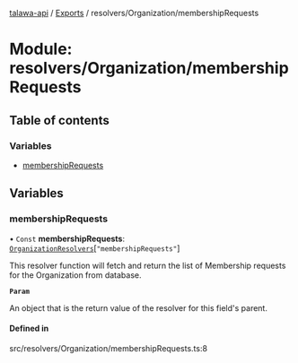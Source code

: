 [talawa-api](../README.md) / [Exports](../modules.md) / resolvers/Organization/membershipRequests

# Module: resolvers/Organization/membershipRequests

## Table of contents

### Variables

- [membershipRequests](resolvers_Organization_membershipRequests.md#membershiprequests)

## Variables

### membershipRequests

• `Const` **membershipRequests**: [`OrganizationResolvers`](types_generatedGraphQLTypes.md#organizationresolvers)[``"membershipRequests"``]

This resolver function will fetch and return the list of Membership requests for the Organization from database.

**`Param`**

An object that is the return value of the resolver for this field's parent.

#### Defined in

src/resolvers/Organization/membershipRequests.ts:8

